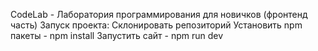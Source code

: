 CodeLab - Лаборатория программирования для новичков (фронтенд часть)
Запуск проекта:
Склонировать репозиторий
Установить npm пакеты - npm install
Запустить сайт - npm run dev
